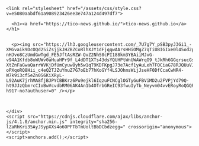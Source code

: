 
<!DOCTYPE html>
<html lang="en-US">
  <head>
    <meta charset="UTF-8">
    <meta http-equiv="X-UA-Compatible" content="IE=edge">
    <meta name="viewport" content="width=device-width, initial-scale=1">

<!-- Begin Jekyll SEO tag v2.6.1 -->
<title>tico-news.github.io</title>
<meta name="generator" content="Jekyll v3.9.0" />
<meta property="og:title" content="tico-news.github.io" />
<meta property="og:locale" content="en_US" />
<link rel="canonical" href="https://tico-news.github.io/404.html" />
<meta property="og:url" content="https://tico-news.github.io/404.html" />
<meta property="og:site_name" content="tico-news.github.io" />
<script type="application/ld+json">
{"@type":"WebPage","headline":"tico-news.github.io","url":"https://tico-news.github.io/404.html","@context":"https://schema.org"}</script>
<!-- End Jekyll SEO tag -->

    <link rel="stylesheet" href="/assets/css/style.css?v=e5080aabdf61a908923426ee3e747a124d497df7">
  </head>
  <body>
    <div class="container-lg px-3 my-5 markdown-body">
      
      <h1><a href="https://tico-news.github.io/">tico-news.github.io</a></h1>
      

      <p><img src="https://lh3.googleusercontent.com/_7U7g7Y_pSB3pyJ3Gi1_-XMGvaik9DcOQd25iZsjjkJHZBZCoRlhXJY1dFjqqwAArsHHiOMgZ7qTiU8IGIxe0l45od2phkGvMwad0C4X0Z-nHJvo8CzUmdGwTgd_FE5JftAsRZW-QvZ2NhS0cPI188km3YBAiiMJvG-v94A1Kfdb8oWUWv0aHuaHPr9f_L4dDT1XTs43dsYQUHPtWnUWAWrqO9_tJkRh6GGqrsucGslz1YfT6leCZ8PjT3-XtZnFaGwaQarrWVKjDfUmCyuw8yh5w1qT9KDFKpgJ73e7Acf1yAuLeh7FOCiaG78RJQUuVJCOKnsZlSVeoLHnsoUQ7OVis6j78wNKkOKJA9wT6SQu9BAY9vMemR0fCBpZ-oPXqoRQ8Hii_c4eQ2TJZuYmuZ7G7oEb77hKoGYf4LSJOhmsWijJseHF0DfCcaCwNR4-W7k9i3cf5eZn0S6KiXRyL-L92AuK7jrhMA8fjBJPYCBBKrz6Pu9ejkl6IqzuFCNCglOGTyGuFBViMD2u2FVPjYd79Q-ht9JJzQbmrcCIoBwVcvdbRM06AK4An1b4OTrbGReIC93fwuIyTb_Neyvm04vvERoyRoQGQPnANMdmKnHxwm5Q38TAfmszUcOJp3C7bWZ7iENaDX4zByXsqeW2yQowlrptzDrEr4oBl3Jb59ukgGtBeaEW4bzuWgU=w1562-h917-no?authuser=0" /></p>


      
    </div>
    <script src="https://cdnjs.cloudflare.com/ajax/libs/anchor-js/4.1.0/anchor.min.js" integrity="sha256-lZaRhKri35AyJSypXXs4o6OPFTbTmUoltBbDCbdzegg=" crossorigin="anonymous"></script>
    <script>anchors.add();</script>
    
  </body>
</html>
